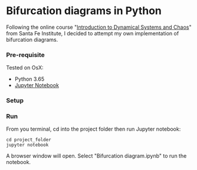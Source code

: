 # Bifurcation diagrams in Python

Following the online course "[Introduction to Dynamical Systems and Chaos](https://www.complexityexplorer.org/courses/91-introduction-to-dynamical-systems-and-chaos)" from Santa Fe Institute, I decided to attempt my own implementation of bifurcation diagrams.

### Pre-requisite

Tested on OsX:
- Python 3.65
- [Jupyter Notebook](http://jupyter.org/)

### Setup

### Run

From you terminal, cd into the project folder then run Jupyter notebook:

```
cd project_folder
jupyter notebook
```

A browser window will open. Select "Bifurcation diagram.ipynb" to run the notebook.